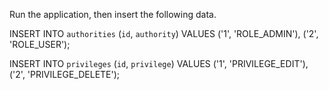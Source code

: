 Run the application, then insert the following data.

INSERT INTO `authorities` (`id`, `authority`) VALUES ('1', 'ROLE_ADMIN'), ('2', 'ROLE_USER');

INSERT INTO `privileges` (`id`, `privilege`) VALUES ('1', 'PRIVILEGE_EDIT'), ('2', 'PRIVILEGE_DELETE');